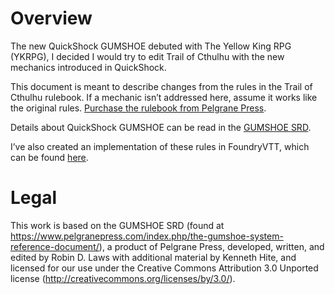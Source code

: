 # Overview
The new QuickShock GUMSHOE debuted with The Yellow King RPG (YKRPG), I decided I would try to edit Trail of Cthulhu with the new mechanics introduced in QuickShock.

This document is meant to describe changes from the rules in the Trail of Cthulhu rulebook. If a mechanic isn’t addressed here, assume it works like the original rules. [Purchase the rulebook from Pelgrane Press](https://site.pelgranepress.com/index.php/category/products/trail-of-cthulhu/).

Details about QuickShock GUMSHOE can be read in the [GUMSHOE SRD](https://site.pelgranepress.com/gumshoe/files/GUMSHOE_SRD_CC_3.pdf).

I’ve also created an implementation of these rules in FoundryVTT, which can be found [here](https://github.com/AmmarNanjiani/QuickShock-GUMSHOE-FoundryVTT).

# Legal

This work is based on the GUMSHOE SRD (found at https://www.pelgranepress.com/index.php/the-gumshoe-system-reference-document/), a product of Pelgrane Press, developed, written, and edited by Robin D. Laws with additional material by Kenneth Hite, and licensed for our use under the Creative Commons Attribution 3.0 Unported license (http://creativecommons.org/licenses/by/3.0/).
